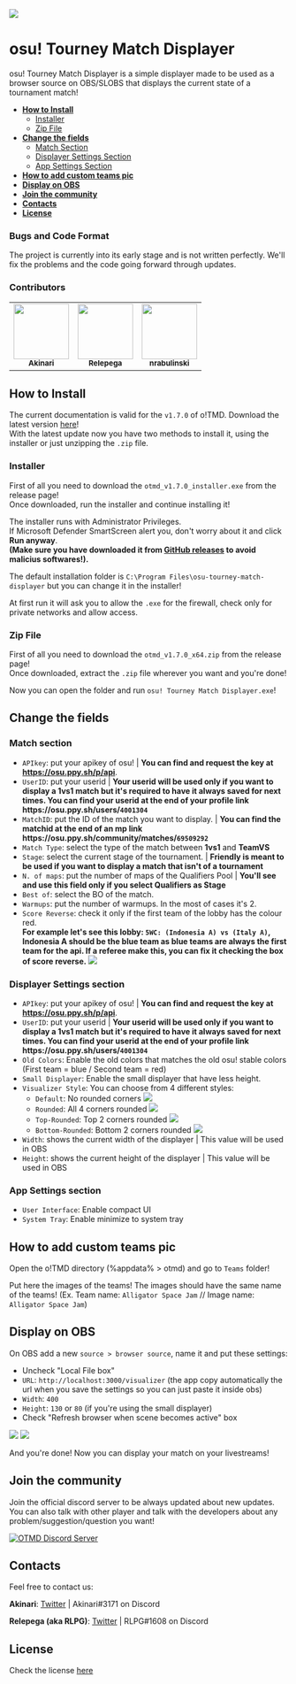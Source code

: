 <img src="https://akinariosu.s-ul.eu/2zvhZbVV">

# osu! Tourney Match Displayer

osu! Tourney Match Displayer is a simple displayer made to be used as a browser source on OBS/SLOBS that displays the current state of a tournament match!

-   <b>[How to Install](https://github.com/AkinariHex/oTMD#how-to-install)</b>
    -   [Installer](https://github.com/AkinariHex/oTMD#installer)
    -   [Zip File](https://github.com/AkinariHex/oTMD#zip-file)
-   <b>[Change the fields](https://github.com/AkinariHex/oTMD#change-the-fields)</b>
    -   [Match Section](https://github.com/AkinariHex/oTMD#match-section)
    -   [Displayer Settings Section](https://github.com/AkinariHex/oTMD#displayer-settings-section)
    -   [App Settings Section](https://github.com/AkinariHex/oTMD#app-settings-section)
-   <b>[How to add custom teams pic](https://github.com/AkinariHex/oTMD#how-to-add-custom-teams-pic)</b>
-   <b>[Display on OBS](https://github.com/AkinariHex/oTMD#display-on-obs)</b>
-   <b>[Join the community](https://github.com/AkinariHex/oTMD#join-the-community)</b>
-   <b>[Contacts](https://github.com/AkinariHex/oTMD#contacts)</b>
-   <b>[License](https://github.com/AkinariHex/oTMD#license)</b>

### Bugs and Code Format

The project is currently into its early stage and is not written perfectly. We'll fix the problems and the code going forward through updates.

### Contributors

<table>
  <tr>
    <td align="center"><a href="https://github.com/AkinariHex"><img src="https://avatars.githubusercontent.com/u/28952344?v=3" width="100px;" alt=""/><br /><sub><b>Akinari</b>         </sub></a></td>
    <td align="center"><a href="https://github.com/Relepega"><img src="https://avatars.githubusercontent.com/u/33182302?v=3" width="100px;" alt=""/><br /><sub><b>Relepega</b>         </sub></a></td>
      <td align="center"><a href="https://github.com/nrabulinski"><img src="https://avatars.githubusercontent.com/u/24574288?v=3" width="100px;" alt=""/><br /><sub><b>nrabulinski</b></sub></a></td>
 </tr>
</table>

## How to Install

The current documentation is valid for the `v1.7.0` of o!TMD. Download the latest version [here](https://github.com/AkinariHex/oTMD/releases/latest)!<br>
With the latest update now you have two methods to install it, using the installer or just unzipping the `.zip` file.

### Installer

First of all you need to download the `otmd_v1.7.0_installer.exe` from the release page!<br>
Once downloaded, run the installer and continue installing it!

The installer runs with Administrator Privileges.<br>
If Microsoft Defender SmartScreen alert you, don't worry about it and click <b>Run anyway</b>.<br>
<b>(Make sure you have downloaded it from [GitHub releases](https://github.com/AkinariHex/oTMD/releases/latest) to avoid malicius softwares!).</b>

The default installation folder is `C:\Program Files\osu-tourney-match-displayer` but you can change it in the installer!

At first run it will ask you to allow the ``.exe`` for the firewall, check only for private networks and allow access.

### Zip File

First of all you need to download the `otmd_v1.7.0_x64.zip` from the release page!<br>
Once downloaded, extract the ``.zip`` file wherever you want and you're done!

Now you can open the folder and run `osu! Tourney Match Displayer.exe`!

## Change the fields

### Match section

-   `APIkey`: put your apikey of osu! | **You can find and request the key at https://osu.ppy.sh/p/api**.
-   `UserID`: put your userid | **Your userid will be used only if you want to display a 1vs1 match but it's required to have it always saved for next times. You can find your userid at the end of your profile link https&#58;//osu.ppy.sh/users/`4001304`**
-   `MatchID`: put the ID of the match you want to display. | **You can find the matchid at the end of an mp link https&#58;//osu.ppy.sh/community/matches/`69509292`**
-   `Match Type`: select the type of the match between **1vs1** and **TeamVS**
-   `Stage`: select the current stage of the tournament. | **Friendly is meant to be used if you want to display a match that isn't of a tournament**
-   `N. of maps`: put the number of maps of the Qualifiers Pool | **You'll see and use this field only if you select Qualifiers as Stage**
-   `Best of`: select the BO of the match.
-   `Warmups`: put the number of warmups. In the most of cases it's 2.
-   `Score Reverse`: check it only if the first team of the lobby has the colour red.<br>**For example let's see this lobby: `5WC: (Indonesia A) vs (Italy A)`, Indonesia A should be the blue team as blue teams are always the first team for the api. If a referee make this, you can fix it checking the box of score reverse.**
    <img src="https://akinariosu.s-ul.eu/LU90Cq05">

### Displayer Settings section

-   `APIkey`: put your apikey of osu! | **You can find and request the key at https://osu.ppy.sh/p/api**.
-   `UserID`: put your userid | **Your userid will be used only if you want to display a 1vs1 match but it's required to have it always saved for next times. You can find your userid at the end of your profile link https&#58;//osu.ppy.sh/users/`4001304`**
-   `Old Colors`: Enable the old colors that matches the old osu! stable colors (First team = blue / Second team = red)
-   `Small Displayer`: Enable the small displayer that have less height.
-   `Visualizer Style`: You can choose from 4 different styles:
    * `Default`: No rounded corners <img src="https://akinariosu.s-ul.eu/PMSB7638">
    * `Rounded`: All 4 corners rounded  <img src="https://akinariosu.s-ul.eu/7j4nClSu">
    * `Top-Rounded`: Top 2 corners rounded  <img src="https://akinariosu.s-ul.eu/6GWWbzZ4">
    * `Bottom-Rounded`: Bottom 2 corners rounded    <img src="https://akinariosu.s-ul.eu/gU7hWChk">
-   `Width`: shows the current width of the displayer | This value will be used in OBS
-   `Height`: shows the current height of the displayer | This value will be used in OBS

### App Settings section
-   `User Interface`: Enable compact UI
-   `System Tray`: Enable minimize to system tray

## How to add custom teams pic

Open the o!TMD directory (%appdata% > otmd) and go to `Teams` folder!<br>

Put here the images of the teams! The images should have the same name of the teams! (Ex. Team name: `Alligator Space Jam` // Image name: `Alligator Space Jam`)
 
## Display on OBS
 
 On OBS add a new ``source > browser source``, name it and put these settings:
 * Uncheck "Local File box"
 * ``URL``: ``http://localhost:3000/visualizer`` (the app copy automatically the url when you save the settings so you can just paste it inside obs)
 * ``Width``: ``400`` 
 * ``Height``: ``130`` or ``80`` (if you're using the small displayer)
 * Check "Refresh browser when scene becomes active" box
 
 <img src="https://drive.google.com/uc?export=view&id=1BTEAz996uFtjzTXmIORPMMHJX6pOXOsV">
 <img src="https://akinariosu.s-ul.eu/m6JOryPe">
 
 And you're done! Now you can display your match on your livestreams!
 

## Join the community

Join the official discord server to be always updated about new updates. You can also talk with other player and talk with the developers about any problem/suggestion/question you want!

[![OTMD Discord Server](https://discord.com/api/guilds/775868748158337064/widget.png?style=banner3)](https://discord.gg/gf7rWj942q)

## Contacts

Feel free to contact us:

**Akinari**: [Twitter](https://twitter.com/Akinari_osu) | Akinari#3171 on Discord

**Relepega (aka RLPG)**: [Twitter](https://twitter.com/xRLPG) | RLPG#1608 on Discord

## License

Check the license [here](https://github.com/AkinariHex/oTMD/blob/main/LICENSE)
